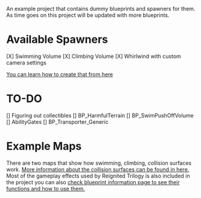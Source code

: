 An example project that contains dummy blueprints and spawners for them. As time goes on this project will be updated with more blueprints. 

# Available Spawners

[X] Swimming Volume
[X] Climbing Volume
[X] Whirlwind with custom camera settings

[You can learn how to create that from here](https://franklygd.github.io/Spyro-Reignited-Trilogy-Asset-Replacement/Level-Making/3-Spawning-Actors-In-Custom-Levels/)

# TO-DO
[] Figuring out collectibles
[] BP_HarmfulTerrain
[] BP_SwimPushOffVolume
[] AbilityGates
[] BP_Transporter_Generic
# Example Maps

There are two maps that show how swimming, climbing, collision surfaces work. [More information about the collision surfaces can be found in here.](https://franklygd.github.io/Spyro-Reignited-Trilogy-Asset-Replacement/Level-Making/Blueprint-Info/) 
Most of the gameplay effects used by Reignited Trilogy is also included in the project you can also [check blueprint information page to see their functions and how to use them.](https://franklygd.github.io/Spyro-Reignited-Trilogy-Asset-Replacement/Level-Making/Blueprint-Info/)
